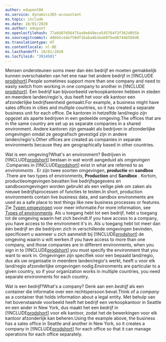 ```yaml
---
author: edupont04
ms.service: dynamics365-accountant
ms.topic: include
ms.date: 10/01/2020
ms.author: edupont
ms.openlocfilehash: 77a6d87d56475aa9e649ece545764f3f362d055b
ms.sourcegitcommit: ddbb5cede750df1baba4b3eab8fbed6744b5b9d6
ms.translationtype: HT
ms.contentlocale: nl-BE
ms.lasthandoff: 10/01/2020
ms.locfileid: "3914501"
---
```

<span data-ttu-id="28ece-101">Mensen ondersteunen soms meer dan één bedrijf en moeten gemakkelijk kunnen overschakelen van het ene naar het andere bedrijf in [!INCLUDE [prodshort](prodshort.md)].</span><span class="sxs-lookup"><span data-stu-id="28ece-101">People sometimes support more than one company and need to easily switch from working in one company to another in [!INCLUDE [prodshort](prodshort.md)].</span></span> <span data-ttu-id="28ece-102">Een bedrijf kan bijvoorbeeld verkoopkantoren hebben in steden en meerdere landen/regio's, dus heeft het voor elk kantoor een afzonderlijke bedrijfseenheid gemaakt.</span><span class="sxs-lookup"><span data-stu-id="28ece-102">For example, a business might have sales offices in cities and multiple countries, so it has created a separate business unit for each office.</span></span> <span data-ttu-id="28ece-103">De kantoren in hetzelfde land/regio zijn opgezet als aparte bedrijven in een gedeelde omgeving.</span><span class="sxs-lookup"><span data-stu-id="28ece-103">The offices that are in the same country are set up as separate companies in a shared environment.</span></span> <span data-ttu-id="28ece-104">Andere kantoren zijn gemaakt als bedrijven in afzonderlijke omgevingen omdat ze geografisch gevestigd zijn in andere landen/regio's.</span><span class="sxs-lookup"><span data-stu-id="28ece-104">Other offices are created as companies in separate environments because they are geographically based in other countries.</span></span>  

<span data-ttu-id="28ece-105">Wat is een omgeving?</span><span class="sxs-lookup"><span data-stu-id="28ece-105">What's an environment?</span></span> <span data-ttu-id="28ece-106">Bedrijven in [!INCLUDE[prodshort](prodshort.md)] bestaan in wat wordt aangeduid als *omgevingen* .</span><span class="sxs-lookup"><span data-stu-id="28ece-106">Companies in [!INCLUDE[prodshort](prodshort.md)] exist in what are referred to as *environments* .</span></span> <span data-ttu-id="28ece-107">Er zijn twee soorten omgevingen, **productie** en **sandbox** .</span><span class="sxs-lookup"><span data-stu-id="28ece-107">There are two types of environments, **Production** and **Sandbox** .</span></span> <span data-ttu-id="28ece-108">Kortom, productieomgevingen bevatten live bedrijfsgegevens en sandboxomgevingen worden gebruikt als een veilige plek om zaken als nieuwe bedrijfsprocessen of functies te testen.</span><span class="sxs-lookup"><span data-stu-id="28ece-108">In short, production environments contain live business data, and sandbox environments are used as a safe place to test things like new business processes or features.</span></span> <span data-ttu-id="28ece-109">Zie [Typen omgevingen](/dynamics365/business-central/dev-itpro/administration/tenant-admin-center-environments#types-of-environments) voor meer informatie.</span><span class="sxs-lookup"><span data-stu-id="28ece-109">For more information, see [Types of environments](/dynamics365/business-central/dev-itpro/administration/tenant-admin-center-environments#types-of-environments).</span></span> <span data-ttu-id="28ece-110">Als u toegang hebt tot een bedrijf, hebt u toegang tot de omgeving waarin het zich bevindt.</span><span class="sxs-lookup"><span data-stu-id="28ece-110">If you have access to a company, you have access to the environment it's in.</span></span> <span data-ttu-id="28ece-111">Als u toegang hebt tot meer dan één bedrijf en die bedrijven zich in verschillende omgevingen bevinden, specificeert u wanneer u zich aanmeldt bij [!INCLUDE[prodshort](prodshort.md)] de omgeving waarin u wilt werken.</span><span class="sxs-lookup"><span data-stu-id="28ece-111">If you have access to more than one company, and those companies are in different environments, when you sign in to [!INCLUDE[prodshort](prodshort.md)] you must specify the environment that you want to work in.</span></span> <span data-ttu-id="28ece-112">Omgevingen zijn specifiek voor een bepaald land/regio, dus als uw organisatie in meerdere landen/regio's werkt, heeft u voor elk land/regio afzonderlijke omgevingen nodig.</span><span class="sxs-lookup"><span data-stu-id="28ece-112">Environments are particular to a given country, so if your organization works in multiple countries, you need separate environments for each country.</span></span>  

<span data-ttu-id="28ece-113">Wat is een bedrijf?</span><span class="sxs-lookup"><span data-stu-id="28ece-113">What's a company?</span></span> <span data-ttu-id="28ece-114">Denk aan een *bedrijf* als een container die informatie over een rechtspersoon bevat.</span><span class="sxs-lookup"><span data-stu-id="28ece-114">Think of a *company* as a container that holds information about a legal entity.</span></span> <span data-ttu-id="28ece-115">Met behulp van het bovenstaande voorbeeld heeft het bedrijf een verkoopkantoor in Seattle en een ander in New York, dus maakt het een bedrijf in [!INCLUDE[prodshort](prodshort.md)] voor elk kantoor, zodat het de bewerkingen voor elk kantoor afzonderlijk kan beheren.</span><span class="sxs-lookup"><span data-stu-id="28ece-115">Using the example above, the business has a sales office in Seattle and another in New York, so it creates a company in [!INCLUDE[prodshort](prodshort.md)] for each office so that it can manage operations for each office separately.</span></span>  
